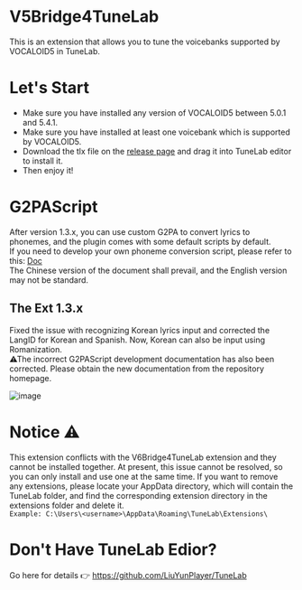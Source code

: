 # V5Bridge4TuneLab
This is an extension that allows you to tune the voicebanks supported by VOCALOID5 in TuneLab.

# Let's Start
- Make sure you have installed any version of VOCALOID5 between 5.0.1 and 5.4.1.
- Make sure you have installed at least one voicebank which is supported by VOCALOID5.
- Download the tlx file on the [release page](https://github.com/Kurokitu/V5Bridge4TuneLab/releases) and drag it into TuneLab editor to install it.
- Then enjoy it!

# G2PAScript
After version 1.3.x, you can use custom G2PA to convert lyrics to phonemes, and the plugin comes with some default scripts by default.  
If you need to develop your own phoneme conversion script, please refer to this: [Doc](https://github.com/Kurokitu/V5Bridge4TuneLab/tree/main/G2PAScriptDevelopmentDocumentation)  
The Chinese version of the document shall prevail, and the English version may not be standard.  

## The Ext 1.3.x
Fixed the issue with recognizing Korean lyrics input and corrected the LangID for Korean and Spanish. Now, Korean can also be input using Romanization.  
⚠The incorrect G2PAScript development documentation has also been corrected. Please obtain the new documentation from the repository homepage.  

![image](https://github.com/Kurokitu/V5Bridge4TuneLab/assets/19619713/9b92fc45-9190-491c-a2a3-e6b48129fa12)


# Notice ⚠
This extension conflicts with the V6Bridge4TuneLab extension and they cannot be installed together.
At present, this issue cannot be resolved, so you can only install and use one at the same time.
If you want to remove any extensions, please locate your AppData directory, which will contain the TuneLab folder, and find the corresponding extension directory in the extensions folder and delete it.  
`Example: C:\Users\<username>\AppData\Roaming\TuneLab\Extensions\`

# Don't Have TuneLab Edior?
Go here for details 👉 https://github.com/LiuYunPlayer/TuneLab
